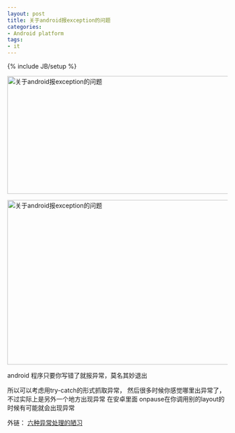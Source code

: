 ```yaml
---
layout: post
title: 关于android报exception的问题
categories:
- Android platform
tags:
- it
---
```

{% include JB/setup %}

<a href="http://photo.blog.sina.com.cn/showpic.html#blogid=626a2e8d0101kkwh&amp;url=http://s5.sinaimg.cn/orignal/626a2e8dgdd30d91d8a34" target="_blank"><img src="http://lincolnge.duapp.com/wp-content/uploads/pic/626a2e8dgdd30d91d8a34.jpg" width="690" height="269" name="image_operate_35921369101832981" alt="关于android报exception的问题" title="关于android报exception的问题" /></a>

<a href="http://photo.blog.sina.com.cn/showpic.html#blogid=626a2e8d0101kkwh&amp;url=http://s9.sinaimg.cn/orignal/626a2e8dg7c84e284ec08" target="_blank"><img src="http://lincolnge.duapp.com/wp-content/uploads/pic/626a2e8dg7c84e284ec08.jpg" width="626" height="376" name="image_operate_27671369101833686" alt="关于android报exception的问题" title="关于android报exception的问题" /></a>

android 程序只要你写错了就报异常，莫名其妙退出

所以可以考虑用try-catch的形式抓取异常，
然后很多时候你感觉哪里出异常了，不过实际上是另外一个地方出现异常
在安卓里面
onpause在你调用别的layout的时候有可能就会出现异常

外链：
<a href="http://www.blogjava.net/freeman1984/archive/2007/09/27/148850.html">
六种异常处理的陋习</a>
